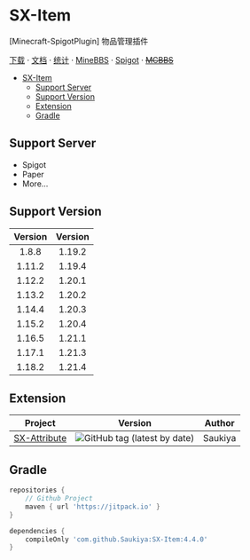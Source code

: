 # SX-Item

[Minecraft-SpigotPlugin] 物品管理插件

[下载](https://github.com/Saukiya/SX-Item/releases/latest) ·
[文档](https://www.maplex.top/archives/sxitem) ·
[统计](https://bstats.org/plugin/bukkit/SX-Item) ·
[MineBBS](https://www.minebbs.com/resources/sx-item-1-8-1-20-x.7252/) ·
[Spigot](https://www.spigotmc.org/resources/sx-item.119751) ·
[~~MCBBS~~](https://www.mcbbs.net/thread-1471655-1-1.html)

<!-- TOC -->

* [SX-Item](#sx-item)
  * [Support Server](#support-server)
  * [Support Version](#support-version)
  * [Extension](#extension)
  * [Gradle](#gradle)

<!-- TOC -->

## Support Server

- Spigot
- Paper
- More...

## Support Version

| Version | Version |
|:-------:|:-------:|
|  1.8.8  | 1.19.2  |
| 1.11.2  | 1.19.4  |
| 1.12.2  | 1.20.1  |
| 1.13.2  | 1.20.2  |
| 1.14.4  | 1.20.3  |
| 1.15.2  | 1.20.4  |
| 1.16.5  | 1.21.1  |
| 1.17.1  | 1.21.3  |
| 1.18.2  | 1.21.4  |

## Extension

| Project                                                                 | Version                                                                                               | Author  |
|-------------------------------------------------------------------------|-------------------------------------------------------------------------------------------------------|---------|
| [SX-Attribute](https://github.com/Saukiya/SX-Attribute/releases/latest) | ![GitHub tag (latest by date)](https://img.shields.io/github/v/tag/Saukiya/SX-Attribute?label=latest) | Saukiya |

## Gradle

```groovy
repositories {
    // Github Project
    maven { url 'https://jitpack.io' }
}

dependencies {
    compileOnly 'com.github.Saukiya:SX-Item:4.4.0'
}
```
